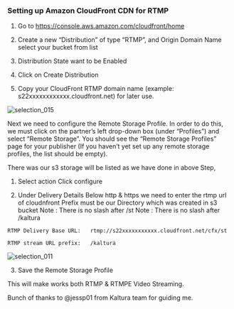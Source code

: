 ### Setting up Amazon CloudFront CDN for RTMP

1. Go to https://console.aws.amazon.com/cloudfront/home

2. Create a new “Distribution” of type “RTMP”, and Origin Domain Name select your bucket from list

3. Distribution State want to be Enabled

4. Click on Create Distribution

5. Copy your CloudFront RTMP domain name (example: s22xxxxxxxxxxxx.cloudfront.net) for later use.

![selection_015](https://raw.githubusercontent.com/blackyboy/Centos-Linux-Stuffs/master/Setup-images/setting_up_amazon_cloudfront_cdn_for_rtmp.png)


Next we need to configure the Remote Storage Profile. In order to do this, we must click on the partner’s left drop-down box (under “Profiles”) and select “Remote Storage”. You should see the “Remote Storage Profiles” page for your publisher (If you haven’t yet set up any remote storage profiles, the list should be empty).

There was our s3 storage will be listed as we have done in above Step, 

1. Select action Click configure 

2. Under Delivery Details Below http & https we need to enter the rtmp url of cloudnfront
Prefix must be our Directory which was created in s3 bucket
Note : There is no slash after /st
Note : There is no slash after /kaltura

```
RTMP Delivery Base URL:   rtmp://s22xxxxxxxxxxx.cloudfront.net/cfx/st

RTMP stream URL prefix:   /kaltura
```

![selection_011](https://raw.githubusercontent.com/blackyboy/Centos-Linux-Stuffs/master/Setup-images/setting_up_amazon_cloudfront_cdn_for_rtmp_1.png)


3. Save the Remote Storage Profile

This will make works both RTMP & RTMPE Video Streaming.

Bunch of thanks to @jessp01 from Kaltura team for guiding me.
